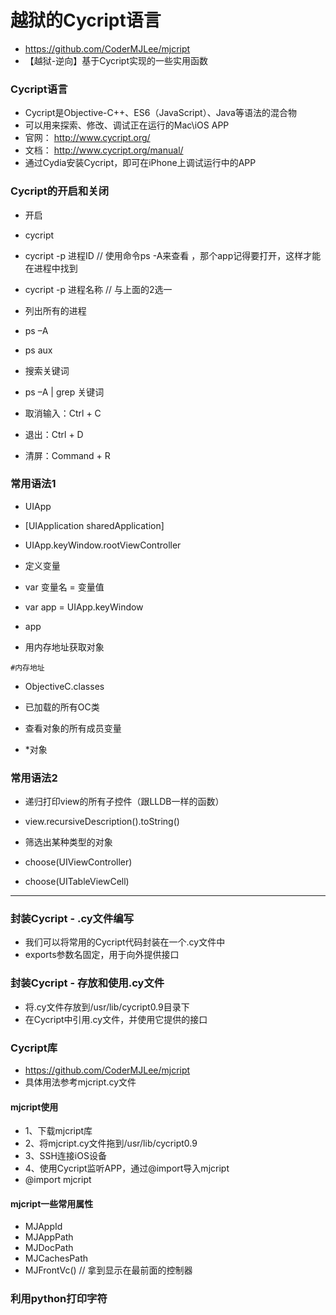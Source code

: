 # 越狱的Cycript语言

* https://github.com/CoderMJLee/mjcript
* 【越狱-逆向】基于Cycript实现的一些实用函数


### Cycript语言

* Cycript是Objective-C++、ES6（JavaScript）、Java等语法的混合物
* 可以用来探索、修改、调试正在运行的Mac\iOS APP
* 官网： http://www.cycript.org/
* 文档： http://www.cycript.org/manual/
* 通过Cydia安装Cycript，即可在iPhone上调试运行中的APP

### Cycript的开启和关闭
* 开启
* cycript
* cycript -p 进程ID  // 使用命令ps -A来查看 ，那个app记得要打开，这样才能在进程中找到
* cycript -p 进程名称 // 与上面的2选一

* 列出所有的进程
* ps –A
* ps aux

* 搜索关键词
* ps –A | grep 关键词

* 取消输入：Ctrl + C
* 退出：Ctrl + D
* 清屏：Command + R

### 常用语法1

* UIApp
* [UIApplication sharedApplication]
* UIApp.keyWindow.rootViewController

* 定义变量
* var 变量名 = 变量值
* var app = UIApp.keyWindow
* app

* 用内存地址获取对象

```
#内存地址
```

* ObjectiveC.classes
* 已加载的所有OC类

* 查看对象的所有成员变量
* *对象

### 常用语法2
* 递归打印view的所有子控件（跟LLDB一样的函数）
* view.recursiveDescription().toString()

* 筛选出某种类型的对象
* choose(UIViewController)
* choose(UITableViewCell)

---

### 封装Cycript - .cy文件编写
* 我们可以将常用的Cycript代码封装在一个.cy文件中
* exports参数名固定，用于向外提供接口

### 封装Cycript - 存放和使用.cy文件
* 将.cy文件存放到/usr/lib/cycript0.9目录下
* 在Cycript中引用.cy文件，并使用它提供的接口

### Cycript库
* https://github.com/CoderMJLee/mjcript
* 具体用法参考mjcript.cy文件

#### mjcript使用
* 1、下载mjcript库
* 2、将mjcript.cy文件拖到/usr/lib/cycript0.9
* 3、SSH连接iOS设备
* 4、使用Cycript监听APP，通过@import导入mjcript
* @import mjcript

#### mjcript一些常用属性
* MJAppId
* MJAppPath
* MJDocPath
* MJCachesPath
* MJFrontVc() // 拿到显示在最前面的控制器

### 利用python打印字符